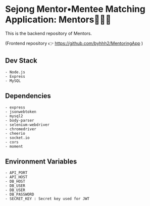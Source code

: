 #  Sejong Mentor•Mentee Matching Application: Mentors👩🏻‍🏫

This is the backend repository of Mentors.

(Frontend repository 👉 https://github.com/byhhh2/MentoringApp )

## Dev Stack

    - Node.js
    - Express
    - MySQL

## Dependencies

    - express
    - jsonwebtoken
    - mysql2
    - body-parser
    - selenium-webdriver
    - chromedriver
    - cheerio
    - socket.io
    - cors
    - moment

## Environment Variables

    - API_PORT
    - API_HOST
    - DB_HOST
    - DB_USER
    - DB_USER
    - DB_PASSWORD
    - SECRET_KEY : Secret key used for JWT
